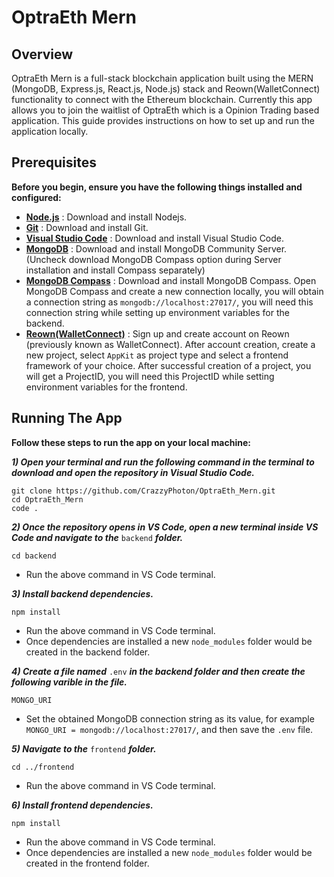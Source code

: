 # OptraEth Mern

## Overview

OptraEth Mern is a full-stack blockchain application built using the MERN (MongoDB, Express.js, React.js, Node.js) stack and Reown(WalletConnect) functionality to connect with the Ethereum blockchain.
Currently this app allows you to join the waitlist of OptraEth which is a Opinion Trading based application. This guide provides instructions on how to set up and run the application locally.

## Prerequisites

**Before you begin, ensure you have the following things installed and configured:**

- **[Node.js](https://nodejs.org/)** : Download and install Nodejs.
- **[Git](https://git-scm.com/downloads)** : Download and install Git.
- **[Visual Studio Code](https://code.visualstudio.com/)** : Download and install Visual Studio Code.
- **[MongoDB](https://www.mongodb.com/try/download/community)** : Download and install MongoDB Community Server. (Uncheck download MongoDB Compass option during Server installation and install Compass separately)
- **[MongoDB Compass](https://www.mongodb.com/try/download/compass)** : Download and install MongoDB Compass. Open MongoDB Compass and create a new connection locally, you will obtain a connection string as 
  `mongodb://localhost:27017/`, you will need this connection string while setting up environment variables for the backend.
- **[Reown(WalletConnect)](https://cloud.reown.com/sign-up)** : Sign up and create account on Reown (previously known as WalletConnect). After account creation, create a new project,
select `AppKit` as project type and select a frontend framework of your choice. After successful creation of a project, you will get a ProjectID, you will need this ProjectID while setting environment variables
for the frontend.

## Running The App
 
**Follow these steps to run the app on your local machine:**

***1) Open your terminal and run the following command in the terminal to download and open the repository in Visual Studio Code.***
```
git clone https://github.com/CrazzyPhoton/OptraEth_Mern.git
cd OptraEth_Mern
code .
```

***2) Once the repository opens in VS Code, open a new terminal inside VS Code and navigate to the*** `backend` ***folder.***
```
cd backend
```
- Run the above command in VS Code terminal.

***3) Install backend dependencies.***
```
npm install
```
- Run the above command in VS Code terminal.
- Once dependencies are installed a new `node_modules` folder would be created in the backend folder.

***4) Create a file named*** `.env` ***in the backend folder and then create the following varible in the file.***
```
MONGO_URI
```
- Set the obtained MongoDB connection string as its value, for example `MONGO_URI = mongodb://localhost:27017/`, and then save the `.env` file.

***5) Navigate to the*** `frontend` ***folder.***
```
cd ../frontend
```
- Run the above command in VS Code terminal.

***6) Install frontend dependencies.***
```
npm install
```
- Run the above command in VS Code terminal.
- Once dependencies are installed a new `node_modules` folder would be created in the frontend folder.


